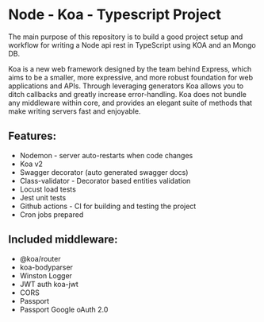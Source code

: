 # Node - Koa - Typescript Project

The main purpose of this repository is to build a good project setup and workflow for writing a Node api rest in TypeScript using KOA and an Mongo DB.

Koa is a new web framework designed by the team behind Express, which aims to be a smaller, more expressive, and more robust foundation for web applications and APIs. Through leveraging generators Koa allows you to ditch callbacks and greatly increase error-handling. Koa does not bundle any middleware within core, and provides an elegant suite of methods that make writing servers fast and enjoyable.


## Features:
 * Nodemon - server auto-restarts when code changes
 * Koa v2
 * Swagger decorator (auto generated swagger docs)
 * Class-validator - Decorator based entities validation
 * Locust load tests
 * Jest unit tests
 * Github actions - CI for building and testing the project
 * Cron jobs prepared

## Included middleware:
 * @koa/router
 * koa-bodyparser
 * Winston Logger
 * JWT auth koa-jwt
 * CORS
 * Passport
 * Passport Google oAuth 2.0

